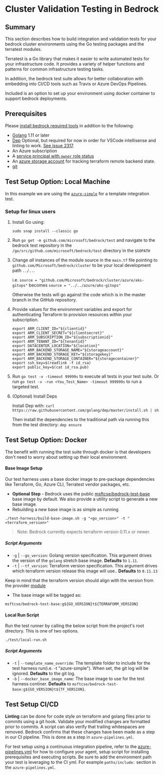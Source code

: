# Cluster Validation Testing in Bedrock

## Summary

This section describes how to build integration and validation tests for your bedrock cluster environments using the Go testing packages and the terratest modules.

Terratest is a Go library that makes it easier to write automated tests for your infrastructure code. It provides a variety of helper functions and patterns for common infrastructure testing tasks.

In addition, the bedrock test suite allows for better collaboration with embedding into CI/CD tools such as Travis or Azure DevOps Pipelines.

Included is an option to set up your environment using docker container to support bedrock deployments.

## Prerequisites

Please [install bedrock required tools](/cluster/README.md/#required-tools) in addition to the following:

- [Golang](https://golang.org/doc/install) 1.11 or later
- [Dep](https://github.com/golang/go/wiki/PackageManagementTools) Optional, but required for now in order for VSCode intellisense and linting to work. [See issue 2317](https://github.com/Microsoft/vscode-go/issues/2317#issuecomment-479106825).
- An Azure subscription
- A [service principal with `owner` role status](https://docs.microsoft.com/en-us/azure/active-directory/develop/howto-create-service-principal-portal)
- An [azure storage account](https://docs.microsoft.com/en-us/azure/storage/common/storage-quickstart-create-account?tabs=azure-portal) for tracking terraform remote backend state.
- [git](https://www.atlassian.com/git/tutorials/install-git)

## Test Setup Option: Local Machine

In this example we are using the [`azure-simple`](/cluster/environments/azure-simple/readme.md) for a template integration test.

### Setup for linux users

1. Install Go using:

    `sudo snap install --classic go`

1. Run `go get -m github.com/microsoft/bedrock/test` and navigate to the bedrock test repository in the `/go/src/github.com/microsoft/bedrock/test` directory in the `$GOPATH`

1. Change _all_ instances of the module source in the `main.tf` file pointing to `github.com/Microsoft/bedrock/cluster` to be your local development path `../..`.

    i.e. `source = "github.com/Microsoft/bedrock/cluster/azure/aks-gitops"` becomes `source = "../../azure/aks-gitops"`

    Otherwise the tests will go against the code which is in the master branch in the GitHub repository.

1. Provide values for the environment variables and export for authenticating Terraform to provision resources within your subscription.

    ```shell
    export ARM_CLIENT_ID="${clientid}"
    export ARM_CLIENT_SECRET="${clientsecret}"
    export ARM_SUBSCRIPTION_ID="${subscriptionid}"
    export ARM_TENANT_ID="${tenantid}"
    export DATACENTER_LOCATION="${location}"
    export ARM_BACKEND_STORAGE_NAME="${storageaccount}"
    export ARM_BACKEND_STORAGE_KEY="${storagekey}"
    export ARM_BACKEND_STORAGE_CONTAINER="${storagecontainer}"
    export ssh_key=$(readlink -f id_rsa)
    export public_key=$(cat id_rsa.pub)
    ```

1. Run `go test -v -timeout 99999s` to execute all tests in your test suite. Or run `go test -v -run <You_Test_Name> -timeout 999999s` to run a targeted test.

1. (Optional) Install Deps

    Install Dep with:
    `curl https://raw.githubusercontent.com/golang/dep/master/install.sh | sh`

    Then install the dependencies to the traditional path via running this from the test directory:
    `dep ensure`

## Test Setup Option: Docker

The benefit with running the test suite through docker is that developers don't need to worry about setting up their local environment. 

#### Base Image Setup

Our test harness uses a base docker image to pre-package dependencies like Terraform, Go, Azure CLI, Terratest vendor packages, etc.

- **Optional Step** - Bedrock uses the public [msftcse/bedrock-test-base](https://hub.docker.com/r/msftcse/bedrock-test-base) base image by default. We also provide a utility script to generate a new base image.
- Rebuilding a new base image is as simple as running

```script
./test-harness/build-base-image.sh -g "<go_version>" -t "<terraform_version>"
```

> Note: Bedrock currently expects terraform version 0.11.x or newer.

##### Script Arguments

- `-g` | `--go_version`: Golang version specification. This argument drives the version of the `golang` stretch base image. **Defaults** to `1.11`.
- `-t` | `--tf_version`: Terraform version specification. This argument drives which terraform version release this image will use.. **Defaults** to `0.11.13`

Keep in mind that the terraform version should align with the version from the provider [module](/cluster/azure/provider/main.tf#L10)

- The base image will be tagged as:

```script
msftcse/bedrock-test-base:g${GO_VERSION}t${TERRAFORM_VERSION}
```

#### Local Run Script

Run the test runner by calling the below script from the project's root directory. This is one of two options.

```script
./test/local-run.sh
```

##### Script Arguments

- `-t` | `--template_name_override`: The template folder to include for the test harness run(i.e. -t "azure-simple"). When set, the git log will be ignored. **Defaults** to the git log.
- `-b` | `--docker_base_image_name`: The base image to use for the test harness continer. **Defaults** to `msftcse/bedrock-test-base:g${GO_VERSION}t${TF_VERSION}`.

## Test Setup CI/CD

**Linting** can be done for code style on terraform and golang files prior to commits using a git hook. Validate your modified changes are formatted prior to commits. A script can also verify that trailing whitespaces are removed. Bedrock confirms that these changes have been made as a step in our CI pipeline. This is done as a step in `azure-pipelines.yml`.

For test setup using a continuous integration pipeline, refer to the [azure-pipelines.yml](../azure-pipelines.yml) for how to configure your agent, setup script for installing prerequisites and executing scripts. Be sure to add the environment path your test is leveraging to the CI yml. For example `paths/include:` section in the `azure-pipelines.yml`.
